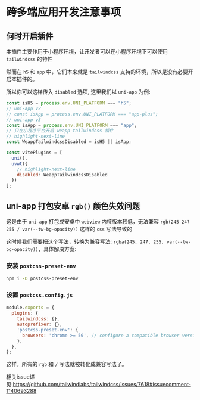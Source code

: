 # 跨多端应用开发注意事项

## 何时开启插件

本插件主要作用于小程序环境，让开发者可以在小程序环境下可以使用 `tailwindcss` 的特性

然而在 `h5` 和 `app` 中，它们本来就是 `tailwindcss` 支持的环境，所以是没有必要开启本插件的。

所以你可以这样传入 `disabled` 选项, 这里我们以 `uni-app` 为例:

```js
const isH5 = process.env.UNI_PLATFORM === "h5";
// uni-app v2
// const isApp = process.env.UNI_PLATFORM === "app-plus";
// uni-app v3
const isApp = process.env.UNI_PLATFORM === "app";
// 只在小程序平台开启 weapp-tailwindcss 插件
// highlight-next-line
const WeappTailwindcssDisabled = isH5 || isApp;

const vitePlugins = [
  uni(), 
  uvwt({
    // highlight-next-line
    disabled: WeappTailwindcssDisabled
  })
];
```

## uni-app 打包安卓 `rgb()` 颜色失效问题

这是由于 `uni-app` 打包成安卓中 `webview` 内核版本较低，无法兼容 `rgb(245 247 255 / var(--tw-bg-opacity))` 这样的 `css` 写法导致的

这时候我们需要把这个写法，转换为兼容写法: `rgba(245, 247, 255, var(--tw-bg-opacity))`，具体解决方案:

### 安装 `postcss-preset-env`

```bash npm2yarn
npm i -D postcss-preset-env
```

### 设置 `postcss.config.js`

```js
module.exports = {
  plugins: {
    tailwindcss: {},
    autoprefixer: {},
    'postcss-preset-env': {
      browsers: 'chrome >= 50', // configure a compatible browser version
    },
  },
};
```

这样，所有的 `rgb` 和 `/` 写法就被转化成兼容写法了。

相关issue详见:<https://github.com/tailwindlabs/tailwindcss/issues/7618#issuecomment-1140693288>

